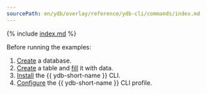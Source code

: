 ```yaml
---
sourcePath: en/ydb/overlay/reference/ydb-cli/commands/index.md
---
```

{% include [index.md](_includes/index.md) %}

Before running the examples:

1. [Create](../../../operations/create_manage_database.md#create-db) a database.
1. [Create](../../../yql/tutorial/create_demo_tables.md) a table and [fill](../../../yql/tutorial/fill_tables_with_data.md) it with data.
1. [Install](../install.md) the {{ ydb-short-name }} CLI.
1. [Configure](../profile/create.md) the {{ ydb-short-name }} CLI profile.
